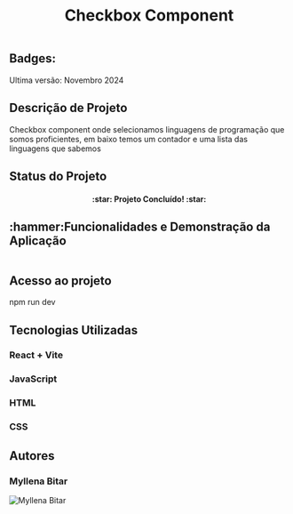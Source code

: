 <h1 align="center">Checkbox Component</h1>

<img src="" alt="">

<h2>Badges:</h2>
Ultima versão: Novembro 2024

<h2>Descrição de Projeto</h2>
Checkbox component onde selecionamos linguagens de programação que somos proficientes, em baixo temos um contador e uma lista das linguagens que sabemos

<h2>Status do Projeto</h2>
<h4 align="center">:star: Projeto Concluído! :star:</h4>
<h2>:hammer:Funcionalidades e Demonstração da Aplicação</h2>
<img src="" alt="">

<h2>Acesso ao projeto</h2>
npm run dev

<h2> Tecnologias Utilizadas</h2>
<h3>React + Vite</h3>
<h3> JavaScript</h3>
<h3> HTML</h3>
<h3> CSS</h3>
<H2>Autores</H2>
<h3>Myllena Bitar</h3>
<img src="https://avatars.githubusercontent.com/u/111917539?v=4" alt="Myllena Bitar">


